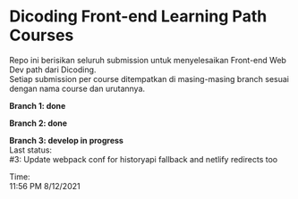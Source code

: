 # Dicoding Front-end Learning Path Courses

Repo ini berisikan seluruh submission untuk menyelesaikan Front-end Web Dev path dari Dicoding.  
Setiap submission per course ditempatkan di masing-masing branch sesuai dengan nama course dan urutannya.

**Branch 1: done**

**Branch 2: done**

**Branch 3: develop in progress**  
Last status:  
#3: Update webpack conf for historyapi fallback and netlify redirects too

Time:  
11:56 PM 8/12/2021
